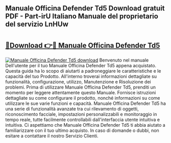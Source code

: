 ## Manuale Officina Defender Td5 Download gratuit PDF - Part-irU Italiano Manuale del proprietario del servizio LnHUw

# <h2><a href="http://df9o5z.blite.top/?on=Manuale+Officina+Defender+Td5">🔗Download 👉🔴 Manuale Officina Defender Td5</a></h2>

[![Manuale Officina Defender Td5 download](https://i.imgur.com/lujVjoI.png)](http://df9o5z.blite.top/?on=Manuale+Officina+Defender+Td5)
Benvenuto nel manuale Dell'utente per il tuo Manuale Officina Defender Td5 appena acquistato. Questa guida ha lo scopo di aiutarti a padroneggiare le caratteristiche e le capacità del tuo Prodotto. All'interno troverai informazioni dettagliate su funzionalità, configurazione, utilizzo, Manutenzione e Risoluzione dei problemi. Prima di utilizzare Manuale Officina Defender Td5, prenditi un momento per leggere attentamente questo Manuale. Fornisce istruzioni dettagliate su come configurare il prodotto, nonché informazioni su come utilizzare le sue varie funzioni e capacità. Manuale Officina Defender Td5 ha una serie di funzionalità avanzate tra cui rilevamento di oggetti, riconoscimento facciale, impostazioni personalizzabili e monitoraggio in tempo reale, tutte facilmente controllabili dall'interfaccia utente intuitiva e intuitiva. Ci aspettiamo che Manuale Officina Defender Td5 ti abbia aiutato a familiarizzare con il tuo ultimo acquisto. In caso di domande o dubbi, non esitare a contattare il nostro Servizio Clienti.
